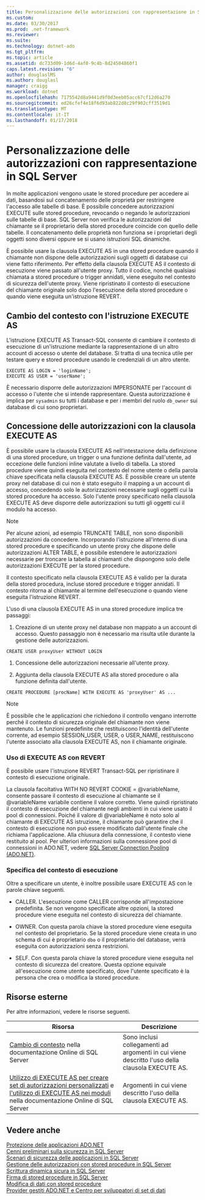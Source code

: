 ```yaml
---
title: Personalizzazione delle autorizzazioni con rappresentazione in SQL Server
ms.custom: 
ms.date: 03/30/2017
ms.prod: .net-framework
ms.reviewer: 
ms.suite: 
ms.technology: dotnet-ado
ms.tgt_pltfrm: 
ms.topic: article
ms.assetid: dc733d09-1d6d-4af0-9c4b-8d24504860f1
caps.latest.revision: "6"
author: douglaslMS
ms.author: douglasl
manager: craigg
ms.workload: dotnet
ms.openlocfilehash: 7175542d8a9441d9f0d3eeb05acc67cf12d6a270
ms.sourcegitcommit: ed26cfef4e18f6d93ab822d8c29f902cff3519d1
ms.translationtype: MT
ms.contentlocale: it-IT
ms.lasthandoff: 01/17/2018
---
```

# <a name="customizing-permissions-with-impersonation-in-sql-server"></a>Personalizzazione delle autorizzazioni con rappresentazione in SQL Server
In molte applicazioni vengono usate le stored procedure per accedere ai dati, basandosi sul concatenamento delle proprietà per restringere l'accesso alle tabelle di base. È possibile concedere autorizzazioni EXECUTE sulle stored procedure, revocando o negando le autorizzazioni sulle tabelle di base. SQL Server non verifica le autorizzazioni del chiamante se il proprietario della stored procedure coincide con quello delle tabelle. Il concatenamento delle proprietà non funziona se i proprietari degli oggetti sono diversi oppure se si usano istruzioni SQL dinamiche.  
  
 È possibile usare la clausola EXECUTE AS in una stored procedure quando il chiamante non dispone delle autorizzazioni sugli oggetti di database cui viene fatto riferimento. Per effetto della clausola EXECUTE AS il contesto di esecuzione viene passato all'utente proxy. Tutto il codice, nonché qualsiasi chiamata a stored procedure o trigger annidati, viene eseguito nel contesto di sicurezza dell'utente proxy. Viene ripristinato il contesto di esecuzione del chiamante originale solo dopo l'esecuzione della stored procedure o quando viene eseguita un'istruzione REVERT.  
  
## <a name="context-switching-with-the-execute-as-statement"></a>Cambio del contesto con l'istruzione EXECUTE AS  
 L'istruzione EXECUTE AS Transact-SQL consente di cambiare il contesto di esecuzione di un'istruzione mediante la rappresentazione di un altro account di accesso o utente del database. Si tratta di una tecnica utile per testare query e stored procedure usando le credenziali di un altro utente.  
  
```  
EXECUTE AS LOGIN = 'loginName';  
EXECUTE AS USER = 'userName';  
```  
  
 È necessario disporre delle autorizzazioni IMPERSONATE per l'account di accesso o l'utente che si intende rappresentare. Questa autorizzazione è implica per `sysadmin` su tutti i database e per i membri del ruolo `db_owner` sui database di cui sono proprietari.  
  
## <a name="granting-permissions-with-the-execute-as-clause"></a>Concessione delle autorizzazioni con la clausola EXECUTE AS  
 È possibile usare la clausola EXECUTE AS nell'intestazione della definizione di una stored procedure, un trigger o una funzione definita dall'utente, ad eccezione delle funzioni inline valutate a livello di tabella. La stored procedure viene quindi eseguita nel contesto del nome utente o della parola chiave specificata nella clausola EXECUTE AS. È possibile creare un utente proxy nel database di cui non è stato eseguito il mapping a un account di accesso, concedendo solo le autorizzazioni necessarie sugli oggetti cui la stored procedure ha accesso. Solo l'utente proxy specificato nella clausola EXECUTE AS deve disporre delle autorizzazioni su tutti gli oggetti cui il modulo ha accesso.  
  
> [!NOTE]
>  Per alcune azioni, ad esempio TRUNCATE TABLE, non sono disponibili autorizzazioni da concedere. Incorporando l'istruzione all'interno di una stored procedure e specificando un utente proxy che dispone delle autorizzazioni ALTER TABLE, è possibile estendere le autorizzazioni necessarie per troncare la tabella ai chiamanti che dispongono solo delle autorizzazioni EXECUTE per la stored procedure.  
  
 Il contesto specificato nella clausola EXECUTE AS è valido per la durata della stored procedura, incluse stored procedure e trigger annidati. Il contesto ritorna al chiamante al termine dell'esecuzione o quando viene eseguita l'istruzione REVERT.  
  
 L'uso di una clausola EXECUTE AS in una stored procedure implica tre passaggi:  
  
1.  Creazione di un utente proxy nel database non mappato a un account di accesso. Questo passaggio non è necessario ma risulta utile durante la gestione delle autorizzazioni.  
  
```  
CREATE USER proxyUser WITHOUT LOGIN  
```  
  
1.  Concessione delle autorizzazioni necessarie all'utente proxy.  
  
2.  Aggiunta della clausola EXECUTE AS alla stored procedure o alla funzione definita dall'utente.  
  
```  
CREATE PROCEDURE [procName] WITH EXECUTE AS 'proxyUser' AS ...  
```  
  
> [!NOTE]
>  È possibile che le applicazioni che richiedono il controllo vengano interrotte perché il contesto di sicurezza originale del chiamante non viene mantenuto. Le funzioni predefinite che restituiscono l'identità dell'utente corrente, ad esempio SESSION_USER, USER, o USER_NAME, restituiscono l'utente associato alla clausola EXECUTE AS, non il chiamante originale.  
  
### <a name="using-execute-as-with-revert"></a>Uso di EXECUTE AS con REVERT  
 È possibile usare l'istruzione REVERT Transact-SQL per ripristinare il contesto di esecuzione originale.  
  
 La clausola facoltativa WITH NO REVERT COOKIE = @variableName, consente passare il contesto di esecuzione al chiamante se il @variableName variabile contiene il valore corretto. Viene quindi ripristinato il contesto di esecuzione del chiamante negli ambienti in cui viene usato il pool di connessioni. Poiché il valore di @variableName è noto solo al chiamante di EXECUTE AS istruzione, il chiamante può garantire che il contesto di esecuzione non può essere modificato dall'utente finale che richiama l'applicazione. Alla chiusura della connessione, il contesto viene restituito al pool. Per ulteriori informazioni sulla connessione pool di connessioni in ADO.NET, vedere [SQL Server Connection Pooling (ADO.NET)](../../../../../docs/framework/data/adonet/sql-server-connection-pooling.md).  
  
### <a name="specifying-the-execution-context"></a>Specifica del contesto di esecuzione  
 Oltre a specificare un utente, è inoltre possibile usare EXECUTE AS con le parole chiave seguenti.  
  
-   CALLER. L'esecuzione come CALLER corrisponde all'impostazione predefinita. Se non vengono specificate altre opzioni, la stored procedure viene eseguita nel contesto di sicurezza del chiamante.  
  
-   OWNER. Con questa parola chiave la stored procedure viene eseguita nel contesto del proprietario. Se la stored procedure viene creata in uno schema di cui è proprietario `dbo` o il proprietario del database, verrà eseguita con autorizzazioni senza restrizioni.  
  
-   SELF. Con questa parola chiave la stored procedure viene eseguita nel contesto di sicurezza del creatore. Questa opzione equivale all'esecuzione come utente specificato, dove l'utente specificato è la persona che crea o modifica la stored procedure.  
  
## <a name="external-resources"></a>Risorse esterne  
 Per altre informazioni, vedere le risorse seguenti.  
  
|Risorsa|Descrizione|  
|--------------|-----------------|  
|[Cambio di contesto](http://msdn.microsoft.com/library/ms188268.aspx) nella documentazione Online di SQL Server|Sono inclusi collegamenti ad argomenti in cui viene descritto l'uso della clausola EXECUTE AS.|  
|[Utilizzo di EXECUTE AS per creare set di autorizzazioni personalizzati](http://msdn.microsoft.com/library/ms190384.aspx) e [l'utilizzo di EXECUTE AS nei moduli](http://msdn.microsoft.com/library/ms178106.aspx) nella documentazione Online di SQL Server|Argomenti in cui viene descritto l'uso della clausola EXECUTE AS.|  
  
## <a name="see-also"></a>Vedere anche  
 [Protezione delle applicazioni ADO.NET](../../../../../docs/framework/data/adonet/securing-ado-net-applications.md)  
 [Cenni preliminari sulla sicurezza in SQL Server](../../../../../docs/framework/data/adonet/sql/overview-of-sql-server-security.md)  
 [Scenari di sicurezza delle applicazioni in SQL Server](../../../../../docs/framework/data/adonet/sql/application-security-scenarios-in-sql-server.md)  
 [Gestione delle autorizzazioni con stored procedure in SQL Server](../../../../../docs/framework/data/adonet/sql/managing-permissions-with-stored-procedures-in-sql-server.md)  
 [Scrittura dinamica sicura in SQL Server](../../../../../docs/framework/data/adonet/sql/writing-secure-dynamic-sql-in-sql-server.md)  
 [Firma di stored procedure in SQL Server](../../../../../docs/framework/data/adonet/sql/signing-stored-procedures-in-sql-server.md)  
 [Modifica di dati con stored procedure](../../../../../docs/framework/data/adonet/modifying-data-with-stored-procedures.md)  
 [Provider gestiti ADO.NET e Centro per sviluppatori di set di dati](http://go.microsoft.com/fwlink/?LinkId=217917)

